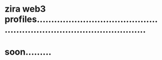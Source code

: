 # zira web3 profiles...........................................................................................
# soon.........
